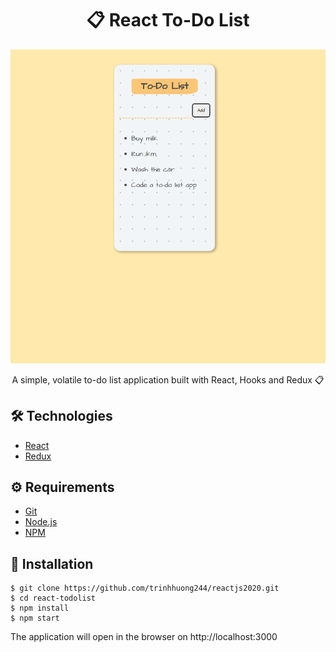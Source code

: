 # <div align="center">📋 React To-Do List</div>

<img src="./public/images/main.png" />

<p align="center">A simple, volatile to-do list application built with React, Hooks and Redux 📋</p>

## 🛠️ Technologies

<ul>
  <li><a href="https://reactjs.org/">React</a></li>
  <li><a href="https://reactjs.org/">Redux</a></li>
</ul>

## ⚙️ Requirements

<ul>
  <li><a href="https://git-scm.com/">Git</a></li>
  <li><a href="https://nodejs.org/en/">Node.js</a></li>
  <li><a href="https://www.npmjs.com/">NPM</a></li>
</ul>

## 🚀 Installation

```
$ git clone https://github.com/trinhhuong244/reactjs2020.git
$ cd react-todolist
$ npm install
$ npm start
```

The application will open in the browser on http://localhost:3000
